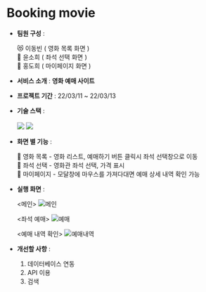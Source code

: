 # Booking movie 

* **팀원 구성** :

  😻 이동빈 ( 영화 목록 화면 )<br>
  🐰 윤소희 ( 좌석 선택 화면 )<br>
  🐶 홍도희 ( 마이페이지 화면 )<br>
  
* **서비스 소개** : **영화 예매 사이트**

* **프로젝트 기간** : 22/03/11 ~ 22/03/13

* **기술 스택** : <br><br>
  <img src="https://img.shields.io/badge/react-61DAFB?style=for-the-badge&logo=react&logoColor=black"> 
  <img src="https://img.shields.io/badge/CSS-1572B6?style=for-the-badge&logo=CSS3&logoColor=white"/>   
 
* **화면 별 기능** :

  📢 영화 목록 - 영화 리스트, 예매하기 버튼 클릭시 좌석 선택창으로 이동<br>
  🔎 좌석 선택 - 영화관 좌석 선택, 가격 표시<br>
  👀 마이페이지 - 모달창에 마우스를 가져다대면 예매 상세 내역 확인 가능
 
  
* **실행 화면** :

  <메인>
  ![메인](https://user-images.githubusercontent.com/78744630/158073023-776b7dbd-d013-4aa3-868c-cbea24ae3d92.png)

  <좌석 예매>
  ![예매](https://user-images.githubusercontent.com/78744630/158073044-48087237-0ab9-42f2-9ee6-20cfaaee033a.png)

  <예매 내역 확인>
  ![예매내역](https://user-images.githubusercontent.com/78744630/158073111-0ce2ef41-5091-4a5f-8822-224be1db97e5.png)

 

* **개선할 사항** :

  1. 데이터베이스 연동
  2. API 이용
  3. 검색 

